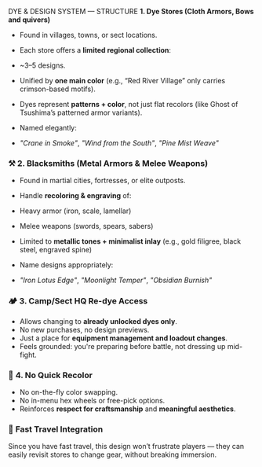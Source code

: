 
DYE & DESIGN SYSTEM — STRUCTURE
**1. Dye Stores (Cloth Armors, Bows and quivers)**
- Found in villages, towns, or sect locations.
- Each store offers a **limited regional collection**:
- ~3–5 designs.
- Unified by **one main color** (e.g., “Red River Village” only carries crimson-based motifs).
- Dyes represent **patterns + color**, not just flat recolors (like Ghost of Tsushima’s patterned armor variants).

- Named elegantly:
- _"Crane in Smoke"_, _"Wind from the South"_, _"Pine Mist Weave"_

### ⚒️ **2. Blacksmiths (Metal Armors & Melee Weapons)**
- Found in martial cities, fortresses, or elite outposts.
- Handle **recoloring & engraving** of:
- Heavy armor (iron, scale, lamellar)
- Melee weapons (swords, spears, sabers)
- Limited to **metallic tones + minimalist inlay** (e.g., gold filigree, black steel, engraved spine)

- Name designs appropriately:
- _"Iron Lotus Edge"_, _"Moonlight Temper"_, _"Obsidian Burnish"_

### 🏕️ **3. Camp/Sect HQ Re-dye Access**
- Allows changing to **already unlocked dyes only**.
- No new purchases, no design previews.
- Just a place for **equipment management and loadout changes**.
- Feels grounded: you're preparing before battle, not dressing up mid-fight.

### 🚫 **4. No Quick Recolor**

- No on-the-fly color swapping.
- No in-menu hex wheels or free-pick options.
- Reinforces **respect for craftsmanship** and **meaningful aesthetics**.

### 🧭 **Fast Travel Integration**

Since you have fast travel, this design won’t frustrate players — they can easily revisit stores to change gear, without breaking immersion.